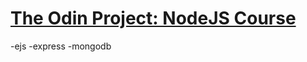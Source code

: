 # [The Odin Project: NodeJS Course](https://www.theodinproject.com/paths/full-stack-javascript/courses/nodejs)

-ejs
-express
-mongodb

